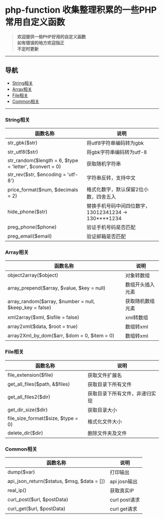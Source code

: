 # php-function 收集整理积累的一些PHP常用自定义函数  
> **欢迎提供一些PHP好用的自定义函数**  
> **如有错误的地方欢迎指正**  
> **不定时更新**

***

## 导航
- [String相关](#String相关)
- [Array相关](#Array相关)
- [File相关](#File相关)
- [Common相关](#Common相关)

***

### String相关  

函数名称|说明  
-|-
str_gbk($str) | 将utf8字符串编码转为gbk  
str_utf8($str) | 将gbk字符串编码转为utf-8  
str_random($length = 6, $type = 'letter', $convert = 0) | 获取随机字符串  
str_rev($str, $encoding = 'utf-8') | 字符串反转，支持中文  
price_format($num, $decimals = 2) | 格式化数字，默认保留2位小数，四舍五入  
hide_phone($str) | 替换手机号码中间四位数字，13012341234 -> 130****1234
preg_phone($phone) | 验证手机号码是否匹配
preg_email($email) | 验证邮箱是否匹配


### Array相关  

函数名称|说明  
-|-
object2array($object) | 对象转数组  
array_prepend($array, $value, $key = null) | 数组开头插入元素  
array_random($array, $number = null, $keep_key = false) | 获取随机数组元素  
xml2array($xml, $isfile = false) | xml转数组  
array2xml($data, $root = true) | 数组转xml  
array2Xml_by_dom($arr, $dom = 0, $item = 0) |  数组转xml   


### File相关

函数名称|说明  
-|-
file_extension($file) | 获取文件扩展名  
get_all_files($path, &$files) | 获取目录下所有文件  
get_all_files2($dir) | 获取目录下所有文件，非递归实现  
get_dir_size($dir) | 获取目录大小  
file_size_format($size, $type = 0) | 格式化文件大小  
delete_dir($dir) | 删除文件夹及文件  


### Common相关

函数名称|说明  
-|-
dump($var) | 打印输出  
api_json_return($status, $msg, $data = []) | api josn输出  
real_ip() | 获取真实IP  
curl_post($url, $postData) | curl post请求  
curl_get($url, $postData) | curl get请求  







